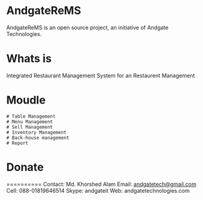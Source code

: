 AndgateReMS
===========
AndgateReMS is an open source project, an initiative of Andgate Technologies.

Whats is
===========
Integrated Restaurant Management System for an Restaurent Management 

Moudle
========
	# Table Management
	# Menu Management
	# Sell Management
	# Inventory Management
	# Back-house management
	# Report

Donate
========
<form action="https://www.moneybookers.com/app/


    payment.pl" method="post" target="_blank">
    <input type="hidden" name="pay_to_email" value="andgatetech@gmail.com" /><input 


    type="hidden" name="language" value="EN" />
    <select name="currency" size="1">
    <option />Select a currency
    <option value="USD" />US dollar
    <option value="GBP" />GB pound
    <option value="EUR" />Euro 
    <option value="JPY" />Yen
    <option value="CAD" />Canadian $
    <option value="AUD" />Australian $
    </select>
    amount:&#8211;><input type="text" name="amount" value="2.00" size="10" />
    <p><input type="image" alt="click to make a donation to rems.andgatetechnologies.com" value="Donate!" height="80" src="http://4.bp.blogspot.com/-jh45Sc_F_EU/


    TWV2l4xmUBI/AAAAAAAAACY/8q9ZfjXsj5I/s200/Money-Bookers+donate.jpg" width="150"


     /></p>
    <input type="hidden" name="detail1_description" value="donate to support rems.andgatetechnologies.com" />
    
<input type="hidden" name="detail1_text" value="donate to support rems.andgatetechnologies.com" />
    </form>

	
	
==========
Contact:
Md. Khorshed Alam
Email: andgatetech@gmail.com
Cell: 088-01819646514
Skype: andgateit
Web: andgatetechnologies.com
